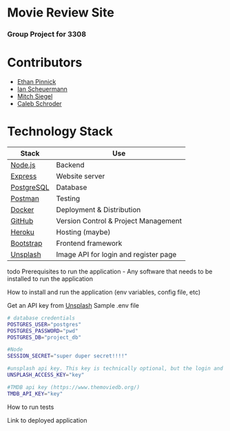 # Movie Review Site
### Group Project for 3308
# Contributors
- [Ethan Pinnick](https://github.com/EPinnick)
- [Ian Scheuermann](https://github.com/ischeuermann)
- [Mitch Siegel](https://github.com/MitchSiegel)
- [Caleb Schroder](https://github.com/CalebSchroder1)

# Technology Stack
| Stack | Use |
| --- | --- | 
| [Node.js](https://nodejs.org/en/) | Backend |
| [Express](https://expressjs.com/)| Website server |
| [PostgreSQL](https://www.postgresql.org/) | Database |
| [Postman](https://www.postman.com/) | Testing |
| [Docker](https://www.docker.com/) | Deployment & Distribution |
| [GitHub](https://github.com) | Version Control & Project Management |
| [Heroku](https://www.heroku.com/) | Hosting (maybe) |
| [Bootstrap](https://getbootstrap.com/) | Frontend framework |
| [Unsplash](https://unsplash.com/) | Image API for login and register page|

todo 
Prerequisites to run the application - Any software that needs to be installed to run the application

How to install and run the application (env variables, config file, etc)

Get an API key from [Unsplash](https://unsplash.com/developers)
Sample .env file
```bash
# database credentials
POSTGRES_USER="postgres"
POSTGRES_PASSWORD="pwd"
POSTGRES_DB="project_db"

#Node 
SESSION_SECRET="super duper secret!!!!"

#unsplash api key. This key is technically optional, but the login and register pages will simply display a non random, default image if this is not set
UNSPLASH_ACCESS_KEY="key"

#TMDB api key (https://www.themoviedb.org/)
TMDB_API_KEY="key"
```

How to run tests

Link to deployed application

